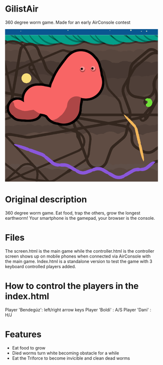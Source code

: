 # GilistAir
360 degree worm game. Made for an early AirConsole contest

![alt text](Media/cover1.png "GilistAir cover image")

# Original description
360 degree worm game. Eat food, trap the others, grow the longest earthworm! Your smartphone is the gamepad, your browser is the console.

# Files
The screen.html is the main game while the controller.html is the controller screen shows up on mobile phones when connected via AirConsole with the main game.
Index.html is a standalone version to test the game with 3 keyboard controlled players added.

# How to control the players in the index.html
Player 'Bendegúz': left/right arrow keys
Player 'Boldi' : A/S
Player 'Dani' : H/J

# Features
- Eat food to grow
- Died worms turn white becoming obstacle for a while
- Eat the Triforce to become invicible and clean dead worms
